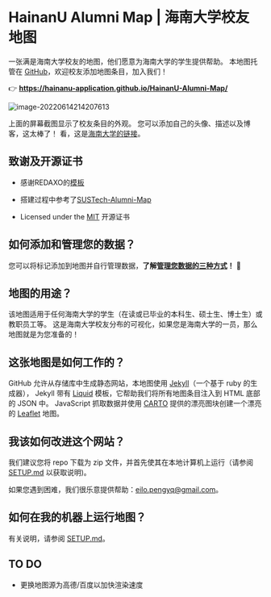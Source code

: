 # HainanU Alumni Map | 海南大学校友地图

一张满是海南大学校友的地图，他们愿意为海南大学的学生提供帮助。 本地图托管在 [GitHub](https://github.com/HainanU-Application/HainanU-Alumni-Map)，欢迎校友添加地图条目，加入我们！

👉 __https://hainanu-application.github.io/HainanU-Alumni-Map/__

![image-20220614214207613](https://cdn.jsdelivr.net/gh/peng-yq/Gallery/img/202206142231559.png)

上面的屏幕截图显示了校友条目的外观。 您可以添加自己的头像、描述以及博客，这太棒了！ 看，这是[海南大学的链接](https://hainanu-application.github.io/HainanU-Alumni-Map/#home)。

## 致谢及开源证书

- 感谢REDAXO的[模板](https://github.com/FriendsOfREDAXO/community)
- 搭建过程中参考了[SUSTech-Alumni-Map](https://github.com/SUSTech-Application/SUSTech-Alumni-Map)

- Licensed under the [MIT](https://github.com/peng-yq/peng-yq.github.io/blob/main/LICENSE) 开源证书

## 如何添加和管理您的数据？

您可以将标记添加到地图并自行管理数据，**了解[管理您数据的三种方式](https://github.com/HainanU-Application/HainanU-Alumni-Map/tree/main/_directory)！** 🚀

## 地图的用途？

该地图适用于任何海南大学的学生（在读或已毕业的本科生、硕士生、博士生）或教职员工等。 这是海南大学校友分布的可视化，如果您是海南大学的一员，那么地图就是为您准备的！

## 这张地图是如何工作的？

GitHub 允许从存储库中生成静态网站，本地图使用 [Jekyll](https://jekyllrb.com)（一个基于 ruby 的生成器）， Jekyll 带有 [Liquid](https://shopify.github.io/liquid/) 模板，它帮助我们将所有地图条目注入到 HTML 底部的 JSON 中。 JavaScript 抓取数据并使用 [CARTO](https://carto.com/location-data-services/basemaps/) 提供的漂亮图块创建一个漂亮的 [Leaflet](http://leafletjs.com) 地图。

## 我该如何改进这个网站？

我们建议您将 repo 下载为 zip 文件，并首先使其在本地计算机上运行（请参阅 [SETUP.md](https://github.com/HainanU-Application/HainanU-Alumni-Map/blob/main/SETUP.md) 以获取说明)。

如果您遇到困难，我们很乐意提供帮助：eilo.pengyq@gmail.com。

## 如何在我的机器上运行地图？

有关说明，请参阅 [SETUP.md](https://github.com/HainanU-Application/HainanU-Alumni-Map/blob/main/SETUP.mdd)。

## TO DO

- 更换地图源为高德/百度以加快渲染速度
